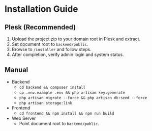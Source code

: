 # Installation Guide

## Plesk (Recommended)
1. Upload the project zip to your domain root in Plesk and extract.
2. Set document root to `backend/public`.
3. Browse to `/installer` and follow steps.
4. After completion, verify admin login and system status.

## Manual
- Backend
  - `cd backend && composer install`
  - `cp .env.example .env && php artisan key:generate`
  - `php artisan migrate --force && php artisan db:seed --force`
  - `php artisan storage:link`
- Frontend
  - `cd frontend && npm install && npm run build`
- Web Server
  - Point document root to `backend/public`.